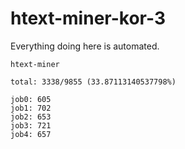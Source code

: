 # htext-miner-kor-3

Everything doing here is automated.

```
htext-miner

total: 3338/9855 (33.87113140537798%)

job0: 605
job1: 702
job2: 653
job3: 721
job4: 657
```